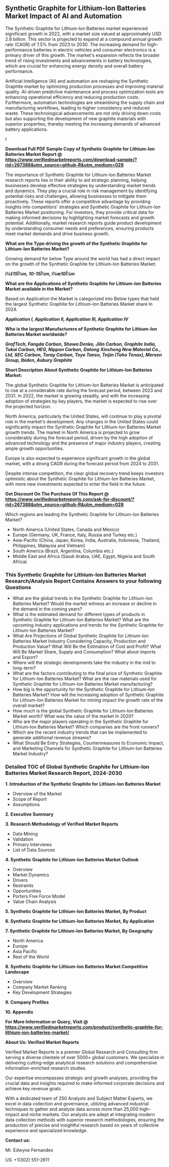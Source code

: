 <h2>Synthetic Graphite for Lithium-Ion Batteries Market Impact of AI and Automation</h2><p>The Synthetic Graphite for Lithium-Ion Batteries market experienced significant growth in 2022, with a market size valued at approximately USD 2.8 billion. This sector is projected to expand at a compound annual growth rate (CAGR) of 7.5% from 2023 to 2030. The increasing demand for high-performance batteries in electric vehicles and consumer electronics is a primary driver of this growth. The market's expansion reflects the broader trend of rising investments and advancements in battery technologies, which are crucial for enhancing energy density and overall battery performance.</p><p>Artificial Intelligence (AI) and automation are reshaping the Synthetic Graphite market by optimizing production processes and improving material quality. AI-driven predictive maintenance and process optimization tools are enhancing operational efficiency and reducing production costs. Furthermore, automation technologies are streamlining the supply chain and manufacturing workflows, leading to higher consistency and reduced waste. These technological advancements are not only driving down costs but also supporting the development of new graphite materials with superior properties, thereby meeting the increasing demands of advanced battery applications.</p>t</p><p id="" class=""><strong>Download Full PDF Sample Copy of Synthetic Graphite for Lithium-Ion Batteries Market Report @ <a href="https://www.verifiedmarketreports.com/download-sample/?rid=267388&utm_source=github-R&utm_medium=028" target="_blank">https://www.verifiedmarketreports.com/download-sample/?rid=267388&utm_source=github-R&utm_medium=028</a></strong></p><p>The importance of&nbsp;Synthetic Graphite for Lithium-Ion Batteries Market research reports lies in their ability to aid strategic planning, helping businesses develop effective strategies by understanding market trends and dynamics. They play a crucial role in risk management by identifying potential risks and challenges, allowing businesses to mitigate them proactively. These reports offer a competitive advantage by providing insights into competitors' strategies and Synthetic Graphite for Lithium-Ion Batteries Market positioning. For investors, they provide critical data for making informed decisions by highlighting market forecasts and growth potential. Additionally, market research reports guide product development by understanding consumer needs and preferences, ensuring products meet market demands and drive business growth.</p><p><strong>What are the&nbsp;Type driving the growth of the Synthetic Graphite for Lithium-Ion Batteries Market?</strong></p><p id="" class="">Growing demand for below Type around the world has had a direct impact on the growth of the Synthetic Graphite for Lithium-Ion Batteries Market:</p><em><strong>ï¼ž15Î¼m, 10-15Î¼m, ï¼œ10Î¼m</strong></em></p><strong>What are the&nbsp;Applications&nbsp;of Synthetic Graphite for Lithium-Ion Batteries Market available in the Market?</strong></p><p id="" class="">Based on Application the Market is categorized into Below types that held the largest Synthetic Graphite for Lithium-Ion Batteries Market share In 2024.</p><em><strong>Application I, Application II, Application III, Application IV</strong></em></p><strong>Who is the largest Manufacturers of Synthetic Graphite for Lithium-Ion Batteries Market worldwide?</strong></p><p><em><strong>GrafTech, Fangda Carbon, Showa Denko, Jilin Carbon, Graphite India, Tokai Carbon, HEG, Nippon Carbon, Datong Xincheng New Material Co., Ltd, SEC Carbon, Toray Carbon, Toyo Tanso, Teijin (Toho Tenax), Mersen Group, Ibiden, Asbury Graphite</strong></em></p><p id="" class=""><strong>Short Description About Synthetic Graphite for Lithium-Ion Batteries Market:</strong></p><p>The global Synthetic Graphite for Lithium-Ion Batteries Market is anticipated to rise at a considerable rate during the forecast period, between 2023 and 2031. In 2022, the market is growing steadily, and with the increasing adoption of strategies by key players, the market is expected to rise over the projected horizon.</p><p>North America, particularly the United States, will continue to play a pivotal role in the market's development. Any changes in the United States could significantly impact the Synthetic Graphite for Lithium-Ion Batteries Market growth trends. The market in North America is projected to grow considerably during the forecast period, driven by the high adoption of advanced technology and the presence of major industry players, creating ample growth opportunities.</p><p>Europe is also expected to experience significant growth in the global market, with a strong CAGR during the forecast period from 2024 to 2031.</p><p>Despite intense competition, the clear global recovery trend keeps investors optimistic about the Synthetic Graphite for Lithium-Ion Batteries Market, with more new investments expected to enter the field in the future.</p><p id="" class=""><strong>Get Discount On The Purchase Of This Report @ <a href="https://www.verifiedmarketreports.com/ask-for-discount/?rid=267388&utm_source=github-R&utm_medium=028" target="_blank">https://www.verifiedmarketreports.com/ask-for-discount/?rid=267388&utm_source=github-R&utm_medium=028</a></strong></p>Which regions are leading the Synthetic Graphite for Lithium-Ion Batteries Market?</p><ul><li>North America (United States, Canada and Mexico)</li><li>Europe (Germany, UK, France, Italy, Russia and Turkey etc.)</li><li>Asia-Pacific (China, Japan, Korea, India, Australia, Indonesia, Thailand, Philippines, Malaysia and Vietnam)</li><li>South America (Brazil, Argentina, Columbia etc.)</li><li>Middle East and Africa (Saudi Arabia, UAE, Egypt, Nigeria and South Africa)</li></ul><h3 id="" class="">This Synthetic Graphite for Lithium-Ion Batteries Market Research/Analysis Report Contains Answers to your following Questions</h3><ul><li>What are the global trends in the Synthetic Graphite for Lithium-Ion Batteries Market? Would the market witness an increase or decline in the demand in the coming years?</li><li>What is the estimated demand for different types of products in Synthetic Graphite for Lithium-Ion Batteries Market? What are the upcoming industry applications and trends for the Synthetic Graphite for Lithium-Ion Batteries Market?</li><li>What Are Projections of Global Synthetic Graphite for Lithium-Ion Batteries Market Industry Considering Capacity, Production and Production Value? What Will Be the Estimation of Cost and Profit? What Will Be Market Share, Supply and Consumption? What about imports and Export?</li><li>Where will the strategic developments take the industry in the mid to long-term?</li><li>What are the factors contributing to the final price of Synthetic Graphite for Lithium-Ion Batteries Market? What are the raw materials used for Synthetic Graphite for Lithium-Ion Batteries Market manufacturing?</li><li>How big is the opportunity for the Synthetic Graphite for Lithium-Ion Batteries Market? How will the increasing adoption of Synthetic Graphite for Lithium-Ion Batteries Market for mining impact the growth rate of the overall market?</li><li>How much is the global Synthetic Graphite for Lithium-Ion Batteries Market worth? What was the value of the market In 2020?</li><li>Who are the major players operating in the Synthetic Graphite for Lithium-Ion Batteries Market? Which companies are the front runners?</li><li>Which are the recent industry trends that can be implemented to generate additional revenue streams?</li><li>What Should Be Entry Strategies, Countermeasures to Economic Impact, and Marketing Channels for Synthetic Graphite for Lithium-Ion Batteries Market Industry?</li></ul><h3 id="" class="">Detailed TOC of Global Synthetic Graphite for Lithium-Ion Batteries Market Research Report, 2024-2030</h3><p id="" class=""><strong>1. Introduction of the Synthetic Graphite for Lithium-Ion Batteries Market</strong></p><ul><li>Overview of the Market</li><li>Scope of Report</li><li>Assumptions</li></ul><p id="" class=""><strong>2. Executive Summary</strong></p><p id="" class=""><strong>3. Research Methodology of Verified Market Reports</strong></p><ul><li>Data Mining</li><li>Validation</li><li>Primary Interviews</li><li>List of Data Sources</li></ul><p id="" class=""><strong>4. Synthetic Graphite for Lithium-Ion Batteries Market Outlook</strong></p><ul><li>Overview</li><li>Market Dynamics</li><li>Drivers</li><li>Restraints</li><li>Opportunities</li><li>Porters Five Force Model</li><li>Value Chain Analysis</li></ul><p id="" class=""><strong>5. Synthetic Graphite for Lithium-Ion Batteries Market, By Product</strong></p><p id="" class=""><strong>6. Synthetic Graphite for Lithium-Ion Batteries Market, By Application</strong></p><p id="" class=""><strong>7. Synthetic Graphite for Lithium-Ion Batteries Market, By Geography</strong></p><ul><li>North America</li><li>Europe</li><li>Asia Pacific</li><li>Rest of the World</li></ul><p id="" class=""><strong>8. Synthetic Graphite for Lithium-Ion Batteries Market Competitive Landscape</strong></p><ul><li>Overview</li><li>Company Market Ranking</li><li>Key Development Strategies</li></ul><p id="" class=""><strong>9. Company Profiles</strong></p><p id="" class=""><strong>10. Appendix</strong></p><p id="" class=""><strong>For More Information or Query, Visit @ <a href="https://www.verifiedmarketreports.com/product/synthetic-graphite-for-lithium-ion-batteries-market/" target="_blank">https://www.verifiedmarketreports.com/product/synthetic-graphite-for-lithium-ion-batteries-market/</a></strong></p><p id="" class=""><strong>About Us: Verified Market Reports</strong></p><p id="" class="">Verified Market Reports is a premier Global Research and Consulting firm serving a diverse clientele of over 5000+ global customers. We specialize in delivering cutting-edge analytical research solutions and comprehensive information-enriched research studies.</p><p id="" class="">Our expertise encompasses strategic and growth analyses, providing the crucial data and insights required to make informed corporate decisions and achieve key revenue goals.</p><p id="" class="">With a dedicated team of 250 Analysts and Subject Matter Experts, we excel in data collection and governance, utilizing advanced industrial techniques to gather and analyze data across more than 25,000 high-impact and niche markets. Our analysts are adept at integrating modern data collection methods with superior research methodologies, ensuring the production of precise and insightful research based on years of collective experience and specialized knowledge.</p><p id="" class=""><strong>Contact us:</strong></p><p id="" class="">Mr. Edwyne Fernandes</p><p id="" class="">US: +1(302) 551-2611</p>